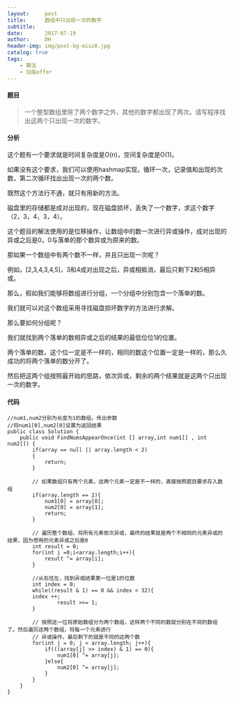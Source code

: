 ```yaml
---
layout:     post
title:      数组中只出现一次的数字
subtitle:   
date:       2017-07-19
author:     DH
header-img: img/post-bg-miui6.jpg
catalog: true
tags:
    - 算法
    - 剑指offer
---
```

#### 题目

>一个整型数组里除了两个数字之外，其他的数字都出现了两次。请写程序找出这两个只出现一次的数字。

#### 分析

这个题有一个要求就是时间复杂度是O(n)，空间复杂度是O(1)。

如果没有这个要求，我们可以使用hashmap实现，循环一次，记录值和出现的次数，第二次循环找出出现一次的两个数。

既然这个方法行不通，就只有用新的方法。


磁盘里的存储都是成对出现的，现在磁盘损坏，丢失了一个数字，求这个数字（2，3，4，3，4）。

这个题目的解法使用的是位移操作，让数组中的数一次进行异或操作，成对出现的异或之后是0，0与落单的那个数异或为原来的数。

那如果一个数组中有两个数不一样，并且只出现一次呢？

例如，[2,3,4,3,4,5]，3和4成对出现之后，异或相抵消，最后只剩下2和5相异或。

那么，假如我们能够将数组进行分组，一个分组中分别包含一个落单的数。

我们就可以对这个数组采用寻找磁盘损坏数字的方法进行求解。

那么要如何分组呢？

我们就找到两个落单的数相异或之后的结果的最低位位1的位置。

两个落单的数，这个位一定是不一样的，相同的数这个位置一定是一样的，那么久成功的将两个落单的数分开了。

然后把这两个组按照最开始的思路，依次异或，剩余的两个结果就是这两个只出现一次的数字。

#### 代码

```
//num1,num2分别为长度为1的数组。传出参数
//将num1[0],num2[0]设置为返回结果
public class Solution {
    public void FindNumsAppearOnce(int [] array,int num1[] , int num2[]) {
        if(array == null || array.length < 2)
        {
            return;
        }
        
        // 如果数组只有两个元素，这两个元素一定是不一样的，直接按照题目要求存入数组
        if(array.length == 2){
            num1[0] = array[0];
            num2[0] = array[1];
            return;
        }
        
        // 遍历整个数组，将所有元素依次异或，最终的结果就是两个不相同的元素异或的结果，因为想用的元素异或之后是0
        int result = 0;
        for(int i =0;i<array.length;i++){
            result ^= array[i];
        }
        
        //从右往左，找到异或结果第一位是1的位数
        int index = 0;
        while((result & 1) == 0 && index < 32){
		index ++;
            	result >>= 1;
        }
        
        // 按照这一位将原始数组分为两个数组，这样两个不同的数就分别在不同的数组了。然后遍历这两个数组，将每一个元素进行
        // 异或操作，最后剩下的就是不同的这两个数
        for(int j = 0; j < array.length; j++){
            if(((array[j] >> index) & 1) == 0){
                num1[0] ^= array[j];
            }else{
                num2[0] ^= array[j];
            }
        }
    }
}

```
